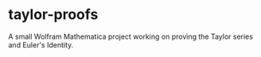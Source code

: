# taylor-proofs
A small Wolfram Mathematica project working on proving the Taylor series and Euler's Identity.
